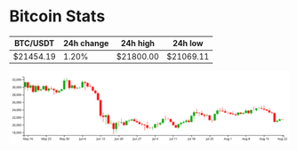 # Bitcoin Stats

BTC/USDT|24h change|24h high|24h low|
|---|---|---|---|
|$21454.19|1.20%|$21800.00|$21069.11|

<img src="./chart.svg">
